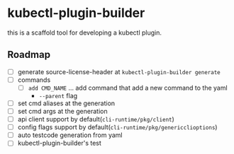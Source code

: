 # kubectl-plugin-builder

this is a scaffold tool for developing a kubectl plugin.  

## Roadmap

- [ ] generate source-license-header at `kubectl-plugin-builder generate`
- [ ] commands
  - [ ] `add CMD_NAME` ... add command that add a new command to the yaml
    - `--parent` flag
- [ ] set cmd aliases at the generation
- [ ] set cmd args at the generation
- [ ] api client support by default(`cli-runtime/pkg/client`)
- [ ] config flags support by default(`cli-runtime/pkg/genericclioptions`)
- [ ] auto testcode generation from yaml
- [ ] kubectl-plugin-builder's test
